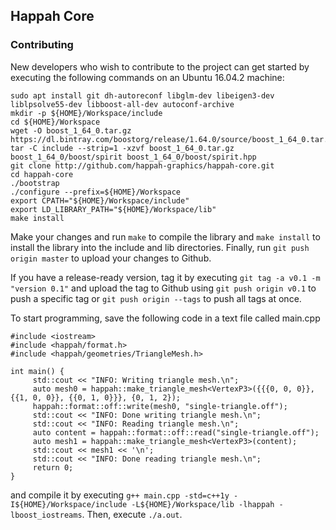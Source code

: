 ## Happah Core

### Contributing

New developers who wish to contribute to the project can get started by executing the following commands on an Ubuntu 16.04.2 machine:

```
sudo apt install git dh-autoreconf libglm-dev libeigen3-dev liblpsolve55-dev libboost-all-dev autoconf-archive
mkdir -p ${HOME}/Workspace/include
cd ${HOME}/Workspace
wget -O boost_1_64_0.tar.gz https://dl.bintray.com/boostorg/release/1.64.0/source/boost_1_64_0.tar.gz
tar -C include --strip=1 -xzvf boost_1_64_0.tar.gz boost_1_64_0/boost/spirit boost_1_64_0/boost/spirit.hpp
git clone http://github.com/happah-graphics/happah-core.git
cd happah-core
./bootstrap
./configure --prefix=${HOME}/Workspace
export CPATH="${HOME}/Workspace/include"
export LD_LIBRARY_PATH="${HOME}/Workspace/lib"
make install
```

Make your changes and run ``` make ``` to compile the library and ``` make install ``` to install the library into the include and lib directories.  Finally, run ``` git push origin master ``` to upload your changes to Github.

If you have a release-ready version, tag it by executing ``` git tag -a v0.1 -m "version 0.1" ``` and upload the tag to Github using ``` git push origin v0.1 ``` to push a specific tag or ``` git push origin --tags ``` to push all tags at once.

To start programming, save the following code in a text file called main.cpp

```
#include <iostream>
#include <happah/format.h>
#include <happah/geometries/TriangleMesh.h>

int main() {
     std::cout << "INFO: Writing triangle mesh.\n";
     auto mesh0 = happah::make_triangle_mesh<VertexP3>({{{0, 0, 0}}, {{1, 0, 0}}, {{0, 1, 0}}}, {0, 1, 2});
     happah::format::off::write(mesh0, "single-triangle.off");
     std::cout << "INFO: Done writing triangle mesh.\n";
     std::cout << "INFO: Reading triangle mesh.\n";
     auto content = happah::format::off::read("single-triangle.off");
     auto mesh1 = happah::make_triangle_mesh<VertexP3>(content);
     std::cout << mesh1 << '\n';
     std::cout << "INFO: Done reading triangle mesh.\n";
     return 0;
}
```

and compile it by executing ``` g++ main.cpp -std=c++1y -I${HOME}/Workspace/include -L${HOME}/Workspace/lib -lhappah -lboost_iostreams ```.  Then, execute ``` ./a.out ```.

